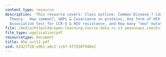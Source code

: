 ```yaml
---
content_type: resource
description: 'This resource covers: Class outline, Common Disease ? Common Variant
  Theory.  How common?, SNPs & Covariance in proteins, One form of HIV-1 Resistance,
  Association test for CCR-5 & HIV resistance, and How many "new" mutations?'
file: /media/https%3A/open-learning-course-data-rc.s3.amazonaws.com/hst-510-genomics-computing-economics-and-society-fall-2005/02427f28a961a8c51c675ffd30f940e2_05e_oct11.pdf
file_type: application/pdf
resourcetype: Document
title: 05e_oct11.pdf
uid: 02427f28-a961-a8c5-1c67-5ffd30f940e2
---
```

